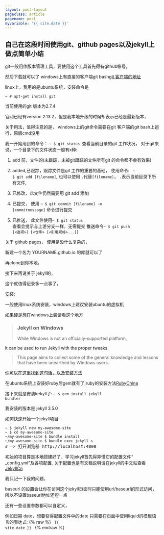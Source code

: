 ```yaml
---
layout: post-layout
pageclass: article
pagename: post
myvariable: '{{ site.date }}'
---
```


## 自己在这段时间使用git、github pages以及jekyll上做点简单小结

git一般用作版本管理工具，要使用这个工具首先得有github帐号，

然后下载就可以了 windows上有直接的客户端git bash[git 客户端的地址](https://git-scm.com/)

linux上，我用的是ubuntu系统，安装命令是

<code>~ # apt-get install git</code>

当前使用的git 版本为2.7.4

官网已经有version 2.13.2，但是我本地升级的时候却表示已经是最新版本，

关于用法，值得注意的是， windows上的git命令需要在git 客户端的git bash上运行，原版cmd没用

我一开始用到的命令：
<code>~ $ git status </code>查看当前目录的git 工作状况，
对于git来说，一个目录下的文件状态一般有x种:
1. add 前，文件的(未跟踪，未被git跟踪的文件所有git 的命令都不会有效果)

2. added,已跟踪，跟踪文件是git 工作的重要的基础，
使用命令: 
 <code> ~ $ git add [filename]</code>,
 也可以使用 <code>.</code>代替<code>[filename]</code>， <code>.</code>表示当前目录下所有文件,

3. 已修改，此文件仍然需要用 git add 添加

4. 已提交， 使用 <code>~ $ git commit [filename] -m [commitmessage]</code>
命令进行提交

5. 已推送， 此文件使用<code>~ $ git status </code>查看会提示与上游分支一样，无需提交
推送命令<code>~ $ git push [<选项>] [<仓库> [<引用规格>...]]</code>


关于 github pages， 使用是没什么复杂的，

新建一个名为 YOURNAME.github.io 的库就可以了

再clone到你本地。

接下来再说关于 jekyll的，

这个就值得记录多一点事了，

安装:

一般使用linux系统安装，windows上建议安装ubuntu的虚拟机

如果硬是想在windows上装请看这个地方

><h3>Jekyll on Windows</h3>
>While Windows is not an officially-supported platform,
it can be used to run Jekyll with the proper tweaks. 
>This page aims to collect some of the general knowledge and lessons that have been unearthed by Windows users.

<a href="https://jekyllrb.com/docs/windows/">你可以在这里找到这句话，以及安装方法</a>

在ubuntu系统上安装好ruby后gem就有了,ruby的安装方法[RubyChina](https://ruby-china.org/wiki/install_ruby_guide)

接下来就是安装kekyll了:
<code>~ $ gem install jekyll bundler</code>

我安装的版本是 jekyll 3.5.0

如何快速开始一个jekyll项目:
<pre>
<code>~ $ jekyll new my-awesome-site</code>
<code>~ $ cd my-awesome-site</code>
<code>~/my-awesome-site $ bundle install</code>
<code>~/my-awesome-site $ bundle exec jekyll s</code>
# => 打开浏览器 http://localhost:4000
</pre>

初始的项目算是本地搭建好了，学习jekyll首先得弄懂它的配置文件“ _config.yml”及各项配置,
关于配置也是有文档说明请在jekyll的中文站查看[JekyllCn](http://jekyllcn.com/)

我只记一下我的问题，

baseurl 的设置会让你在访问这个jekyll页面时只能使用url/baseurl的形式访问，所以不设置baseurl地址还短一点

还有一些设置参数都可以自定义，

例如日期 date，想要获得配置文件中的date 只需要在页面中使用liquid的模板语言的表达式: 
{% raw %}
<code>
  {{ site.date }}
</code>
{% endraw %}
